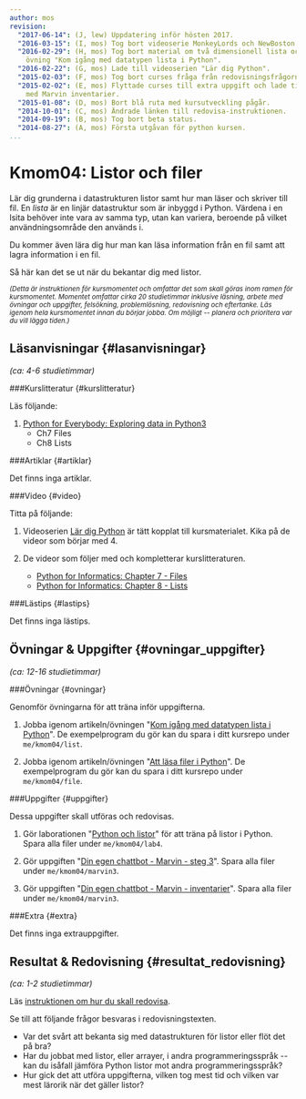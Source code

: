 ```yaml
---
author: mos
revision:
  "2017-06-14": (J, lew) Uppdatering inför hösten 2017.
  "2016-03-15": (I, mos) Tog bort videoserie MonkeyLords och NewBoston.
  "2016-02-29": (H, mos) Tog bort material om två dimensionell lista och lade till
    övning "Kom igång med datatypen lista i Python".
  "2016-02-22": (G, mos) Lade till videoserien "Lär dig Python".
  "2015-02-03": (F, mos) Tog bort curses fråga från redovisningsfrågorna.
  "2015-02-02": (E, mos) Flyttade curses till extra uppgift och lade till ny uppgift
    med Marvin inventarier.
  "2015-01-08": (D, mos) Bort blå ruta med kursutveckling pågår.
  "2014-10-01": (C, mos) Ändrade länken till redovisa-instruktionen.
  "2014-09-19": (B, mos) Tog bort beta status.
  "2014-08-27": (A, mos) Första utgåvan för python kursen.
...
```

Kmom04: Listor och filer
==================================

Lär dig grunderna i datastrukturen listor samt hur man läser och skriver till fil. En *lista* är en linjär datastruktur som är inbyggd i Python. Värdena i en lsita behöver inte vara av samma typ, utan kan variera, beroende på vilket användningsområde den används i.  

Du kommer även lära dig hur man kan läsa information från en fil samt att lagra information i en fil. 

Så här kan det se ut när du bekantar dig med listor.

<script type="text/javascript" src="https://asciinema.org/a/11737.js" id="asciicast-11737" async></script>

<!--[FIGURE src=/image/snap/py-marvin.png?w=w2 caption="Marvin i Python."]-->

<small>*(Detta är instruktionen för kursmomentet och omfattar det som skall göras inom ramen för kursmomentet. Momentet omfattar cirka 20 studietimmar inklusive läsning, arbete med övningar och uppgifter, felsökning, problemlösning, redovisning och eftertanke. Läs igenom hela kursmomentet innan du börjar jobba. Om möjligt -- planera och prioritera var du vill lägga tiden.)*</small>



Läsanvisningar  {#lasanvisningar}
---------------------------------

*(ca: 4-6 studietimmar)*


###Kurslitteratur  {#kurslitteratur}

Läs följande:

1. [Python for Everybody: Exploring data in Python3](kunskap/boken-python-for-everybody-exploring-data-using-python3) 
    * Ch7 Files
    * Ch8 Lists

<!-- 2. Komplettera med motsvarande kapitel från systerboken [Think Python: How to Think Like a Computer Scientist](kunskap/boken-think-python-how-to-think-like-a-computer-scientist) 
    * Ch10 Lists
    * Ch14 Files -->



###Artiklar {#artiklar}

Det finns inga artiklar.

<!--
Läs följande:

2. Läs om hur man skapar en två-dimensionell array av listor i Python.
    * [How to define two-dimensional array in python](http://stackoverflow.com/questions/6667201/how-to-define-two-dimensional-array-in-python)
-->



###Video  {#video}

Titta på följande:

1. Videoserien [Lär dig Python](https://www.youtube.com/playlist?list=PLKtP9l5q3ce93pTlN_dnDpsTwGLCXJEpd) är tätt kopplat till kursmaterialet. Kika på de videor som börjar med 4.

2. De videor som följer med och kompletterar kurslitteraturen.

    * [Python for Informatics: Chapter 7 - Files](https://www.youtube.com/watch?v=O0wE2M8-ois)
    * [Python for Informatics: Chapter 8 - Lists](https://www.youtube.com/watch?v=nO8eU3uts0o)



###Lästips {#lastips}

Det finns inga lästips.



Övningar & Uppgifter  {#ovningar_uppgifter}
-------------------------------------------

*(ca: 12-16 studietimmar)*


###Övningar {#ovningar}

Genomför övningarna för att träna inför uppgifterna.

1. Jobba igenom artikeln/övningen "[Kom igång med datatypen lista i Python](kunskap/kom-igang-med-datatypen-lista-i-python)". De exempelprogram du gör kan du spara i ditt kursrepo under `me/kmom04/list`.

1. Jobba igenom artikeln/övningen "[Att läsa filer i Python](kunskap/att-lasa-filer-i-python)". De exempelprogram du gör kan du spara i ditt kursrepo under `me/kmom04/file`.


###Uppgifter {#uppgifter}

Dessa uppgifter skall utföras och redovisas.

1. Gör laborationen "[Python och listor](uppgift/python-och-listor)" för att träna på listor i Python. Spara alla filer under `me/kmom04/lab4`.

2. Gör uppgiften "[Din egen chattbot - Marvin - steg 3](uppgift/din-egen-chattbot-marvin-steg-3)". Spara alla filer under `me/kmom04/marvin3`.

3. Gör uppgiften "[Din egen chattbot - Marvin - inventarier](uppgift/din-egen-chattbot-marvin-inventarie)". Spara alla filer under `me/kmom04/marvin3`.



###Extra {#extra}

Det finns inga extrauppgifter.

<!-- 1. Bekanta dig med Python-modulen Curses och gör uppgiften "[Ett terminal-baserat spel i Python - steg1](uppgift/ett-terminal-baserat-spel-i-python-steg1)". Läs följande dokument för att komma igång med curses.
    * [Curses Programming with Python](https://docs.python.org/3/howto/curses.html)
    * [Curses — Terminal handling for character-cell displays](https://docs.python.org/3/library/curses.html) -->




Resultat & Redovisning  {#resultat_redovisning}
-----------------------------------------------

*(ca: 1-2 studietimmar)*

Läs [instruktionen om hur du skall redovisa](python/redovisa).

Se till att följande frågor besvaras i redovisningstexten.

* Var det svårt att bekanta sig med datastrukturen för listor eller flöt det på bra?
* Har du jobbat med listor, eller arrayer, i andra programmeringsspråk -- kan du isåfall jämföra Python listor mot andra programmeringsspråk?
* Hur gick det att utföra uppgifterna, vilken tog mest tid och vilken var mest lärorik när det gäller listor?





